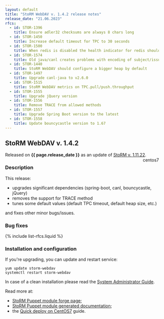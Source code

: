 ```yaml
---
layout: default
title: "StoRM WebDAV v. 1.4.2 release notes"
release_date: "21.06.2023"
rfcs:
  - id: STOR-1396
    title: Ensure adler32 checksums are always 8 chars long
  - id: STOR-1450
    title: Increase default timeout for TPC to 30 seconds
  - id: STOR-1500
    title: When redis is disabled the health indicator for redis should be disabled
  - id: STOR-1574
    title: Old java/canl creates problems with encoding of subject/issuer names in self-signed certificates
  - id: STOR-1440
    title: StoRM WebDAV should configure a bigger heap by default
  - id: STOR-1497
    title: Upgrade canl-java to v2.6.0
  - id: STOR-1515
    title: StoRM WebDAV metrics on TPC.pull/push.throughput
  - id: STOR-1555
    title: Upgrade jQuery version
  - id: STOR-1556
    title: Remove TRACE from allowed methods
  - id: STOR-1557
    title: Upgrade Spring Boot version to the latest
  - id: STOR-1558
    title: Update bouncycastle version to 1.67
---
```


## StoRM WebDAV v. 1.4.2

Released on **{{ page.release_date }}** as an update of [StoRM v. 1.11.22][release-notes].
<span style="float: right; margin-left: 8px;" class="label label-info">centos7</span>

### Description

This release:

* upgrades significant dependencies (spring-boot, canl, bouncycastle, jQuery)
* removes the support for TRACE method
* tunes some default values (default TPC timeout, default heap size, etc.)

and fixes other minor bugs/issues.

### Bug fixes

{% include list-rfcs.liquid %}

### Installation and configuration

If you're upgrading, you can update and restart service:

```
yum update storm-webdav
systemctl restart storm-webdav
```

In case of a clean installation please read the [System Administrator Guide][storm-sysadmin-guide].

Read more at:
* [StoRM Puppet module forge page][stormpuppetmodule];
* [StoRM Puppet module generated documentation][stormpuppetmoduledoc];
* the [Quick deploy on CentOS7][quickdeploy] guide.

[stormpuppetmodule]: https://forge.puppet.com/cnafsd/storm
[stormpuppetmoduledoc]: https://italiangrid.github.io/storm-puppet-module/

[release-notes]: {{site.baseurl}}/release-notes/StoRM-v1.11.22.html
[storm-sysadmin-guide]: {{site.baseurl}}/documentation/sysadmin-guide/1.11.22

[quickdeploy]: {{site.baseurl}}/documentation/sysadmin-guide/1.11.22/quick-deployments/centos7/
[dav-guide]: {{site.baseurl}}/documentation/sysadmin-guide/1.11.22/installation-guides/storm-webdav/storm-webdav-guide/

